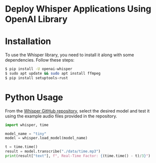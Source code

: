 # Deploy Whisper Applications Using OpenAI Library

# Installation
  To use the Whisper library, you need to install it along with some dependencies. Follow these steps:

  ```bash
  $ pip install -U openai-whisper
  $ sudo apt update && sudo apt install ffmpeg
  $ pip install setuptools-rust
  ```

# Python Usage
From the [Whisper GitHub repository](https://github.com/openai/whisper), select the desired model and test it using the example audio files provided in the repository.
```python
import whisper, time

model_name = "tiny"
model = whisper.load_model(model_name)

t = time.time()
result = model.transcribe("./data/time.mp3")
print(result["text"], f", Real-Time Factor: {(time.time() - t)/3}")
```
